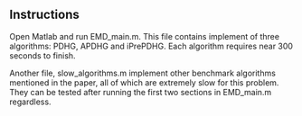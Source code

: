 ## Instructions

Open Matlab and run EMD_main.m. This file contains implement of three algorithms: PDHG, APDHG and iPrePDHG. 
Each algorithm requires near 300 seconds to finish.

Another file, slow_algorithms.m implement other benchmark algorithms mentioned in the paper, all of which are extremely slow for this problem. They can be tested after running the first two sections in EMD_main.m regardless.
   
